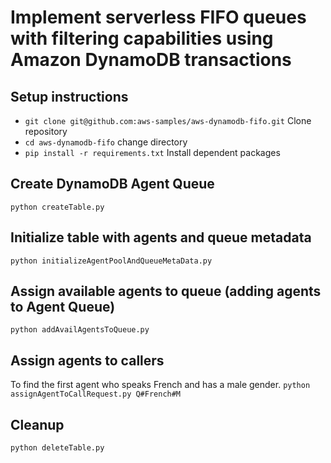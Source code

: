 # Implement serverless FIFO queues with filtering capabilities using Amazon DynamoDB transactions


## Setup instructions
* `git clone git@github.com:aws-samples/aws-dynamodb-fifo.git`  Clone repository
* `cd aws-dynamodb-fifo`   change directory
* `pip install -r requirements.txt`   Install dependent packages

## Create DynamoDB Agent Queue
`python createTable.py`

## Initialize table with agents and queue metadata
`python initializeAgentPoolAndQueueMetaData.py`

## Assign available agents to queue (adding agents to Agent Queue)
`python addAvailAgentsToQueue.py`

## Assign agents to callers
To find the first agent who speaks French and has a male gender.
`python assignAgentToCallRequest.py Q#French#M`

## Cleanup
`python deleteTable.py`
